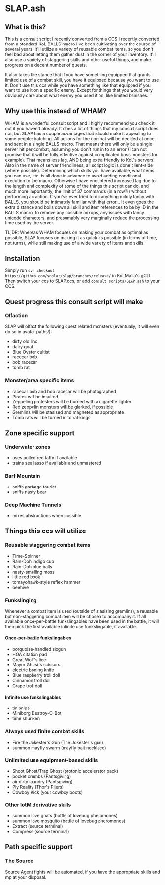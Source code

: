 # SLAP.ash
## What is this?
This is a consult script I recently converted from a CCS I recently converted
from a standard KoL BALLS macro I've been cultivating over the course of several
years. It'll utilize a variety of reusable combat items, so you don't feel bad
about letting them gather dust in the corner of your inventory. It'll also use a
variety of staggering skills and other useful things, and make progress on a
decent number of quests.

It also takes the stance that if you have something equipped that grants limited
use of a combat skill, you have it equipped because you want to use it. Don't
use this ccs while you have something like that equipped if you want to use it
on a specific enemy. Except for things that you would very obviously care about
what enemy you used it on, like limited banishes.

## Why use this instead of WHAM?
WHAM is a wonderful consult script and I highly recommend you check it out if
you haven't already. It does a lot of things that my consult script does not,
but SLAP has a couple advantages that should make it appealing to some people:
batching. All actions for the combat will be decided at once and sent in a
single BALLS macro. That means there will only be a single server hit per
combat, assuming you don't run in to an error (I can not promise that it will be
fully effective against complicated boss monsters for example). That means less
lag, AND being extra friendly to KoL's servers! Also in the name of server
friendliness, all script logic is done client-side (where possible). Determining
which skills you have available, what items you can use, etc, is all done in
advance to avoid adding conditional execution to the macro. Otherwise I have
enountered increased lag due to the length and complexity of some of the things
this script can do, and much more importantly, the limit of 37 commands (in a
row?!) without performing an action. If you've ever tried to do anything mildly
fancy with BALLS, you should be intimately familiar with that error... It even
goes the extra distance and boils down all skill and item references to be by ID
in the BALLS macro, to remove any possible mixups, any issues with fancy unicode
characters, and presumably very marginally reduce the processing time used by the
server.

TL;DR: Whereas WHAM focuses on making your combat as optimal as possible, SLAP
focuses on making it as quick as possible (in terms of time, not turns), while
still making use of a wide variety of items and skills.

## Installation
Simply run `svn checkout https://github.com/soolar/slap/branches/release/` in
KoLMafia's gCLI. Then switch your ccs to SLAP.ccs, or add `consult
scripts/SLAP.ash` to your CCS.

## Quest progress this consult script will make
### Olfaction
SLAP will olfact the following quest related monsters (eventually, it will even
do so in avatar paths!):
* dirty old lihc
* dairy goat
* Blue Oyster cultist
* racecar bob
* bob racecar
* tomb rat
 
### Monster/area specific items
* racecar bob and bob racecar will be photographed
* Pirates will be insulted
* Zeppeling protesters will be burned with a cigarette lighter
* Red zeppelin monsters will be glarked, if possible
* Gremlins will be stasised and magneted as appropriate
* Tomb rats will be turned in to rat kings

## Zone specific support
### Underwater zones
* uses pulled red taffy if available
* trains sea lasso if available and unmastered

### Barf Mountain
* sniffs garbage tourist
* sniffs nasty bear

### Deep Machine Tunnels
* mixes abstractions when possible

## Things this ccs will utilize
### Reusable staggering combat items
* Time-Spinner
* Rain-Doh indigo cup
* Rain-Doh blue balls
* nasty-smelling moss
* little red book
* tomayohawk-style reflex hammer
* beehive

### Funkslinging
Whenever a combat item is used (outside of stasising gremlins), a reusable but
non-staggering combat item will be chosen to accompany it. If all available
once-per-battle funkslingables have been used in the battle, it will then pick
the first available infinite use funkslingable, if available.
#### Once-per-battle funkslingables
* porquoise-handled sixgun
* HOA citation pad
* Great Wolf's lice
* Mayor Ghost's scissors
* electric boning knife
* Blue raspberry troll doll
* Cinnamon troll doll
* Grape troll doll

#### Infinite use funkslingables
* tin snips
* Miniborg Destroy-O-Bot
* time shuriken
 
### Always used finite combat skills
* Fire the Jokester's Gun (The Jokester's gun)
* summon mayfly swarm (mayfly bait necklace)

### Unlimited use equipment-based skills
* Shoot Ghost/Trap Ghost (protonic accelerator pack)
* pocket crumbs (Pantsgiving)
* air dirty laundry (Pantsgiving)
* Ply Reality (Thor's Pliers)
* Cowboy Kick (your cowboy boots)

### Other IotM derivative skills
* summon love gnats (bottle of lovebug pheromones)
* summon love mosquito (bottle of lovebug pheromones)
* Extract (source terminal)
* Compress (source terminal)

## Path specific support
### The Source
Source Agent fights will be automated, if you have the appropriate skills and mp
at your disposal.


